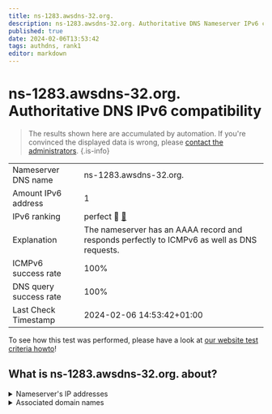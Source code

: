 ```yaml
---
title: ns-1283.awsdns-32.org.
description: ns-1283.awsdns-32.org. Authoritative DNS Nameserver IPv6 compatibility
published: true
date: 2024-02-06T13:53:42
tags: authdns, rank1
editor: markdown
---
```


# ns-1283.awsdns-32.org. Authoritative DNS IPv6 compatibility

> The results shown here are accumulated by automation. If you're convinced the displayed data is wrong, please [contact the administrators](/howto/chat). 
{.is-info}




|   |   |
| - | - |
| Nameserver DNS name | ns-1283.awsdns-32.org.
| Amount IPv6 address | 1
| IPv6 ranking | perfect :1st_place_medal: [🔗](/howto/ranking) |
| Explanation | The nameserver has an AAAA record and responds perfectly to ICMPv6 as well as DNS requests. |
| ICMPv6 success rate | 100%|
| DNS query success rate | 100% |
| Last Check Timestamp | 2024-02-06 14:53:42+01:00 |

To see how this test was performed, please have a look at [our website test criteria howto](/howto/testcriteria/authdns)!


## What is ns-1283.awsdns-32.org. about?




<details>
<summary>Nameserver's IP addresses</summary>

2600:9000:5305:300::1

</details>



<details>
<summary>Associated domain names</summary>

github.com

</details>
